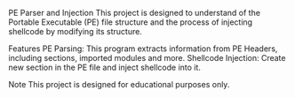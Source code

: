 PE Parser and Injection
This project is designed to understand of the Portable Executable (PE) file structure and the process of injecting shellcode by modifying its structure.


Features
PE Parsing: This program extracts information from PE Headers, including sections, imported modules and more.
Shellcode Injection: Create new section in the PE file and inject shellcode into it.

Note
This project is designed for educational purposes only.
